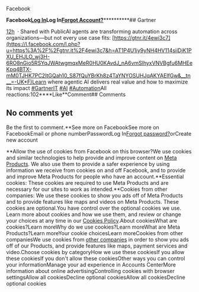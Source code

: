 Facebook

**Facebook[Log In](https://www.facebook.com/login/device-based/regular/login/?login_attempt=1&next=https%3A%2F%2Fwww.facebook.com%2FGartnerInc%2Fphotos%2Fai-agents-are-transforming-automation-across-organizationsbut-not-every-use-case%2F1158554322966563%2F%3F_rdr)Log In[Forgot Account?](https://www.facebook.com/recover/initiate?ars=royal_blue_bar)************## Gartner

[12h](https://www.facebook.com/GartnerInc/posts/pfbid0vcooypwdtkcCtqpgujm8DmyKC4iZEMDvwqUiHdDz6z6AW4tr3VWSCTtDVrRu7xmfl?__tn__=%2CO*F)  · Shared with PublicAI agents are transforming automation across organizations—but not every use case fits: [https://gtnr.it/4ewi3c7](https://l.facebook.com/l.php?u=https%3A%2F%2Fgtnr.it%2F4ewi3c7&h=AT1P4U1iy9yNH4HV114siiDjK1PXU_EHJLO_wj3H-6RO8nGio5RSYqJWAtwgmqxMeR0HU0KAvdJ_nA6vmSlhyxVNVBgfu6MHEeKpq4BTX-mM0TJHK7PC2ItGQah10_S87fQuYBrKh8z4TaYNYOSUHJqAKYAElfGw&__tn__=-UK*F)Learn where agentic AI delivers real value and how to maximize its impact [#GartnerIT](https://www.facebook.com/hashtag/gartnerit?__eep__=6&__tn__=*NK*F) [#AI](https://www.facebook.com/hashtag/ai?__eep__=6&__tn__=*NK*F) [#Automation](https://www.facebook.com/hashtag/automation?__eep__=6&__tn__=*NK*F)All reactions:102****Like**Comment## Comments

## No comments yet

Be the first to comment.**See more on FacebookSee more on FacebookEmail or phone numberPasswordLog In[Forgot password?](https://www.facebook.com/recover/initiate?ars=royal_blue_bar)orCreate new account

**Allow the use of cookies from Facebook on this browser?We use cookies and similar technologies to help provide and improve content on [Meta Products](https://www.facebook.com/help/1561485474074139). We also use them to provide a safer experience by using information we receive from cookies on and off Facebook, and to provide and improve Meta Products for people who have an account.**Essential cookies: These cookies are required to use Meta Products and are necessary for our sites to work as intended.**Cookies from other companies: We use these cookies to show you ads off of Meta Products and to provide features like maps and videos on Meta Products. These cookies are optional.You have control over the optional cookies we use. Learn more about cookies and how we use them, and review or change your choices at any time in our [Cookies Policy](https://www.facebook.com/policies/cookies/).About cookiesWhat are cookies?Learn moreWhy do we use cookies?Learn moreWhat are Meta Products?Learn moreYour cookie choicesLearn moreCookies from other companiesWe use cookies from [other companies](https://www.facebook.com/privacy/policies/cookies/?annotations[0]=explanation%2F3_companies_list) in order to show you ads off of our Products, and provide features like maps, payment services and video.Choose cookies by categoryHow we use these cookiesIf you allow these cookiesIf you don't allow these cookiesOther ways you can control your informationManage your ad experience in Accounts CenterMore information about online advertisingControlling cookies with browser settingsAllow all cookiesDecline optional cookiesAllow all cookiesDecline optional cookies